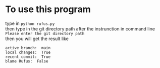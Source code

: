 # To use this program
type in ``` python rufus.py ``` \
then type in the git directory path after the instrunction in command line ``` Please enter the git directory path ``` \
then you will get the result like
```
active branch:  main
local changes:  True
recent commit:  True
blame Rufus:  False

```
